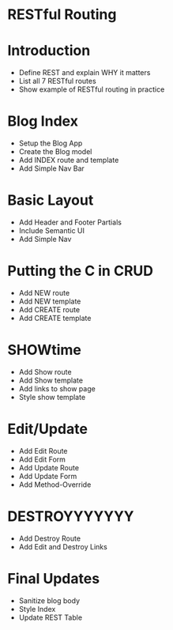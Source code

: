 # RESTful Routing

# Introduction

- Define REST and explain WHY it matters
- List all 7 RESTful routes
- Show example of RESTful routing in practice

# Blog Index

- Setup the Blog App
- Create the Blog model
- Add INDEX route and template
- Add Simple Nav Bar

# Basic Layout

- Add Header and Footer Partials
- Include Semantic UI
- Add Simple Nav

# Putting the C in CRUD

- Add NEW route
- Add NEW template
- Add CREATE route
- Add CREATE template

# SHOWtime

- Add Show route
- Add Show template
- Add links to show page
- Style show template

# Edit/Update

- Add Edit Route
- Add Edit Form
- Add Update Route
- Add Update Form
- Add Method-Override

# DESTROYYYYYYY

- Add Destroy Route
- Add Edit and Destroy Links

# Final Updates

- Sanitize blog body
- Style Index
- Update REST Table
